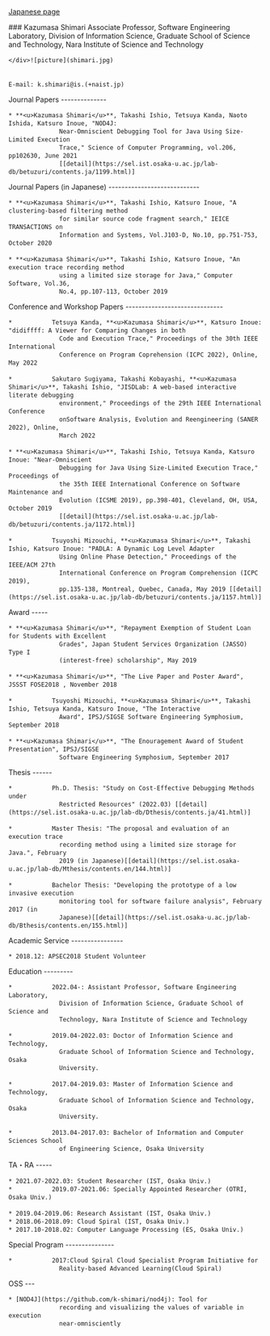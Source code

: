 <!-- <link href="./bootstrap/css/bootstrap.css" rel="stylesheet" type="text/css" />
  <link href="./custom.css" rel="stylesheet" type="text/css" /> -->

[Japanese page](./index.html)

<div>
    <div>
        ### Kazumasa Shimari
                Associate Professor, Software Engineering Laboratory, Division of
                Information Science, Graduate School of Science and Technology, Nara
                Institute of Science and Technology

    </div>![picture](shimari.jpg)


    E-mail: k.shimari@is.(+naist.jp)
</div>

<div>
    Journal Papers
    --------------

    * **<u>Kazumasa Shimari</u>**, Takashi Ishio, Tetsuya Kanda, Naoto Ishida, Katsuro Inoue, "NOD4J:
                  Near-Omniscient Debugging Tool for Java Using Size-Limited Execution
                  Trace," Science of Computer Programming, vol.206, pp102630, June 2021
                  [[detail](https://sel.ist.osaka-u.ac.jp/lab-db/betuzuri/contents.ja/1199.html)]

</div>

<div>
    Journal Papers (in Japanese)
    ----------------------------

    * **<u>Kazumasa Shimari</u>**, Takashi Ishio, Katsuro Inoue, "A clustering-based filtering method
                  for similar source code fragment search," IEICE TRANSACTIONS on
                  Information and Systems, Vol.J103-D, No.10, pp.751-753, October 2020

    * **<u>Kazumasa Shimari</u>**, Takashi Ishio, Katsuro Inoue, "An execution trace recording method
                  using a limited size storage for Java," Computer Software, Vol.36,
                  No.4, pp.107-113, October 2019

</div>

<div>
    Conference and Workshop Papers
    ------------------------------

    *           Tetsuya Kanda, **<u>Kazumasa Shimari</u>**, Katsuro Inoue: "didiffff: A Viewer for Comparing Changes in both
                  Code and Execution Trace," Proceedings of the 30th IEEE International
                  Conference on Program Coprehension (ICPC 2022), Online, May 2022

    *           Sakutaro Sugiyama, Takashi Kobayashi, **<u>Kazumasa Shimari</u>**, Takashi Ishio, "JISDLab: A web-based interactive literate debugging
                  environment," Proceedings of the 29th IEEE International Conference
                  onSoftware Analysis, Evolution and Reengineering (SANER 2022), Online,
                  March 2022

    * **<u>Kazumasa Shimari</u>**, Takashi Ishio, Tetsuya Kanda, Katsuro Inoue: "Near-Omniscient
                  Debugging for Java Using Size-Limited Execution Trace," Proceedings of
                  the 35th IEEE International Conference on Software Maintenance and
                  Evolution (ICSME 2019), pp.398-401, Cleveland, OH, USA, October 2019
                  [[detail](https://sel.ist.osaka-u.ac.jp/lab-db/betuzuri/contents.ja/1172.html)]

    *           Tsuyoshi Mizouchi, **<u>Kazumasa Shimari</u>**, Takashi Ishio, Katsuro Inoue: "PADLA: A Dynamic Log Level Adapter
                  Using Online Phase Detection," Proceedings of the IEEE/ACM 27th
                  International Conference on Program Comprehension (ICPC 2019),
                  pp.135-138, Montreal, Quebec, Canada, May 2019 [[detail](https://sel.ist.osaka-u.ac.jp/lab-db/betuzuri/contents.ja/1157.html)]

</div>

<div>
    Award
    -----

    * **<u>Kazumasa Shimari</u>**, "Repayment Exemption of Student Loan for Students with Excellent
                  Grades", Japan Student Services Organization (JASSO) Type I
                  (interest-free) scholarship", May 2019

    * **<u>Kazumasa Shimari</u>**, "The Live Paper and Poster Award", JSSST FOSE2018 , November 2018

    *           Tsuyoshi Mizouchi, **<u>Kazumasa Shimari</u>**, Takashi Ishio, Tetsuya Kanda, Katsuro Inoue, "The Interactive
                  Award", IPSJ/SIGSE Software Engineering Symphosium, September 2018

    * **<u>Kazumasa Shimari</u>**, "The Enouragement Award of Student Presentation", IPSJ/SIGSE
                  Software Engineering Symphosium, September 2017

</div>

<div>
    Thesis
    ------

    *           Ph.D. Thesis: "Study on Cost-Effective Debugging Methods under
                  Restricted Resources" (2022.03) [[detail](https://sel.ist.osaka-u.ac.jp/lab-db/Dthesis/contents.ja/41.html)]

    *           Master Thesis: "The proposal and evaluation of an execution trace
                  recording method using a limited size storage for Java.", February
                  2019 (in Japanese)[[detail](https://sel.ist.osaka-u.ac.jp/lab-db/Mthesis/contents.en/144.html)]

    *           Bachelor Thesis: "Developing the prototype of a low invasive execution
                  monitoring tool for software failure analysis", February 2017 (in
                  Japanese)[[detail](https://sel.ist.osaka-u.ac.jp/lab-db/Bthesis/contents.en/155.html)]

</div>

<div>
    Academic Service
    ----------------

    * 2018.12: APSEC2018 Student Volunteer
</div>

<div>
    Education
    ---------

    *           2022.04-: Assistant Professor, Software Engineering Laboratory,
                  Division of Information Science, Graduate School of Science and
                  Technology, Nara Institute of Science and Technology

    *           2019.04-2022.03: Doctor of Information Science and Technology,
                  Graduate School of Information Science and Technology, Osaka
                  University.

    *           2017.04-2019.03: Master of Information Science and Technology,
                  Graduate School of Information Science and Technology, Osaka
                  University.

    *           2013.04-2017.03: Bachelor of Information and Computer Sciences School
                  of Engineering Science, Osaka University

</div>

<div>
    TA・RA
    -----

    * 2021.07-2022.03: Student Researcher (IST, Osaka Univ.)
    *           2019.07-2021.06: Specially Appointed Researcher (OTRI, Osaka Univ.)

    * 2019.04-2019.06: Research Assistant (IST, Osaka Univ.)
    * 2018.06-2018.09: Cloud Spiral (IST, Osaka Univ.)
    * 2017.10-2018.02: Computer Language Processing (ES, Osaka Univ.)
</div>

<div>
    Special Program
    ---------------

    *           2017:Cloud Spiral Cloud Specialist Program Initiative for
                  Reality-based Advanced Learning(Cloud Spiral)

</div>

<div>
    OSS
    ---

    * [NOD4J](https://github.com/k-shimari/nod4j): Tool for
                  recording and visualizing the values of variable in execution
                  near-omnisciently

</div>